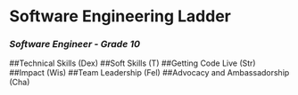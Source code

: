 # Software Engineering Ladder
### _Software Engineer - Grade 10_
##Technical Skills (Dex)
##Soft Skills (T)
##Getting Code Live (Str)
##Impact (Wis)
##Team Leadership (Fel)
##Advocacy and Ambassadorship (Cha)